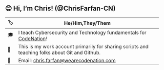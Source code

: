 ## 😊 Hi, I’m Chris! (@ChrisFarfan-CN)  

| 🏷️ | He/Him,They/Them |
|-|-|
| 🎓 | I teach Cybersecurity and Technology fundamentals for [CodeNation](https://wearecodenation.com/)! |
| 💼 |  This is my work account primarily for sharing scripts and teaching folks about Git and Github. |
| 📧 | Email: [chris.farfan@wearecodenation.com](chris.farfan@wearecodenation.com) |


<!---
ChrisFarfan-CN/ChrisFarfan-CN is a ✨ special ✨ repository because its `README.md` (this file) appears on your GitHub profile.
You can click the Preview link to take a look at your changes.
--->
